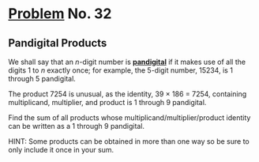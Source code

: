 # [Problem](https://projecteuler.net/problem=32) No. 32

## Pandigital Products

We shall say that an _n_-digit number is <b><u>pandigital</u></b> if it makes use of all the digits 1 to _n_ exactly once; for example, the 5-digit number, 15234, is 1 through 5 pandigital.

The product 7254 is unusual, as the identity, 39 × 186 = 7254, containing multiplicand, multiplier, and product is 1 through 9 pandigital.

Find the sum of all products whose multiplicand/multiplier/product identity can be written as a 1 through 9 pandigital.

HINT: Some products can be obtained in more than one way so be sure to only include it once in your sum.

